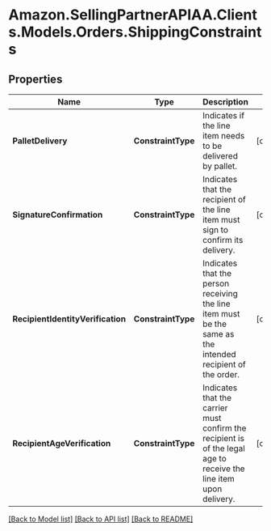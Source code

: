 # Amazon.SellingPartnerAPIAA.Clients.Models.Orders.ShippingConstraints
## Properties

Name | Type | Description | Notes
------------ | ------------- | ------------- | -------------
**PalletDelivery** | **ConstraintType** | Indicates if the line item needs to be delivered by pallet. | [optional] 
**SignatureConfirmation** | **ConstraintType** | Indicates that the recipient of the line item must sign to confirm its delivery. | [optional] 
**RecipientIdentityVerification** | **ConstraintType** | Indicates that the person receiving the line item must be the same as the intended recipient of the order. | [optional] 
**RecipientAgeVerification** | **ConstraintType** | Indicates that the carrier must confirm the recipient is of the legal age to receive the line item upon delivery. | [optional] 

[[Back to Model list]](../README.md#documentation-for-models) [[Back to API list]](../README.md#documentation-for-api-endpoints) [[Back to README]](../README.md)

